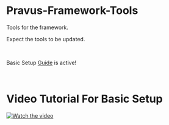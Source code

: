 # Pravus-Framework-Tools
Tools for the framework.


Expect the tools to be updated.

<br   />

Basic Setup [Guide](https://github.com/lowqualitysoarin/Pravus-Framework-Tools/wiki/Getting-Started) is active!



<br     />

# Video Tutorial For Basic Setup

[![Watch the video](https://img.youtube.com/vi/byLxj_MIInw/hqdefault.jpg)](https://www.youtube.com/watch?v=byLxj_MIInw)
